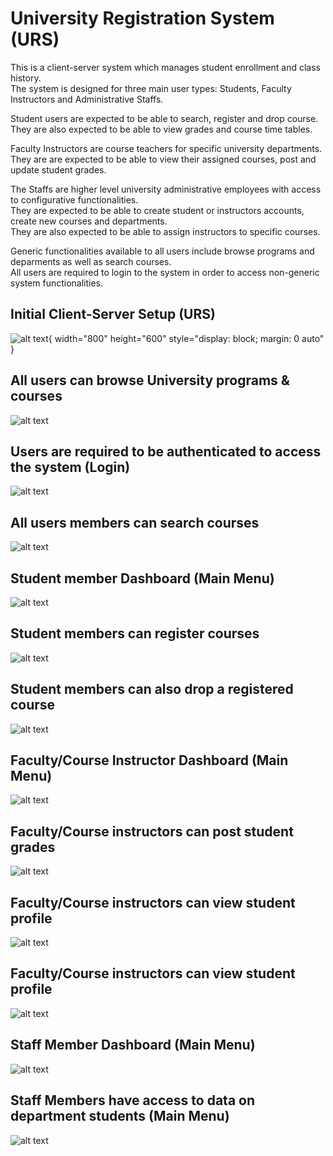 # University Registration System (URS)
This is a client-server system which manages student enrollment and class history. <br>
The system is designed for three main user types: Students, Faculty Instructors and Administrative Staffs. <br> 

Student users are expected to be able to search, register and drop course.<br>
They are also expected to be able to view grades and course time tables.<br>

Faculty Instructors are course teachers for specific university departments. <br>
They are are expected to be able to view their assigned courses, post and update student grades. <br> 

The Staffs are higher level university administrative employees with access to configurative functionalities. <br>
They are expected to be able to create student or instructors accounts, create new courses and departments. <br>
They are also expected to be able to assign instructors to specific courses.  <br>

Generic functionalities available to all users include browse programs and deparments as well as search courses. <br>
All users are required to login to the system in order to access non-generic system functionalities.<br>

## Initial Client-Server Setup (URS)
![alt text](https://github.com/IfeoluwaDavid/University-Registration-System-URS/blob/master/demo/initialsetup.PNG){ width="800" height="600" style="display: block; margin: 0 auto" }

## All users can browse University programs & courses
![alt text](https://github.com/IfeoluwaDavid/University-Registration-System-URS/blob/master/demo/browseuniversity.PNG)

## Users are required to be authenticated to access the system (Login)
![alt text](https://github.com/IfeoluwaDavid/University-Registration-System-URS/blob/master/demo/login.PNG)

## All users members can search courses
![alt text](https://github.com/IfeoluwaDavid/University-Registration-System-URS/blob/master/demo/searchcourse.PNG)

## Student member Dashboard (Main Menu)
![alt text](https://github.com/IfeoluwaDavid/University-Registration-System-URS/blob/master/demo/studentmenu.PNG)

## Student members can register courses
![alt text](https://github.com/IfeoluwaDavid/University-Registration-System-URS/blob/master/demo/registercourse.PNG)

## Student members can also drop a registered course
![alt text](https://github.com/IfeoluwaDavid/University-Registration-System-URS/blob/master/demo/dropcourse.PNG)

## Faculty/Course Instructor Dashboard (Main Menu)
![alt text](https://github.com/IfeoluwaDavid/University-Registration-System-URS/blob/master/demo/facultymenu.PNG)

## Faculty/Course instructors can post student grades
![alt text](https://github.com/IfeoluwaDavid/University-Registration-System-URS/blob/master/demo/postgradesA.PNG)

## Faculty/Course instructors can view student profile 
![alt text](https://github.com/IfeoluwaDavid/University-Registration-System-URS/blob/master/demo/postgradesB.PNG)

## Faculty/Course instructors can view student profile 
![alt text](https://github.com/IfeoluwaDavid/University-Registration-System-URS/blob/master/demo/personalprofile.PNG)

## Staff Member Dashboard (Main Menu)
![alt text](https://github.com/IfeoluwaDavid/University-Registration-System-URS/blob/master/demo/staffmenu.PNG)

## Staff Members have access to data on department students (Main Menu)
![alt text](https://github.com/IfeoluwaDavid/University-Registration-System-URS/blob/master/demo/departmentstudents.PNG)
